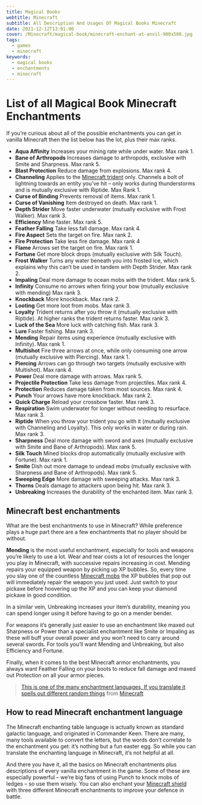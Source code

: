 ```yaml
---
title: Magical Books
webtitle: Minecraft
subtitle: All Description And Usages Of Magical Books Minecraft
date: 2021-12-12T13:01:00
cover: /Minecraft/magical-book/minecraft-enchant-at-anvil-900x506.jpg
tags:
  - games
  - minecraft
keywords:
  - magical books
  - enchantments
  - minecraft
---
```


# List of all Magical Book Minecraft Enchantments

If you’re curious about all of the possible enchantments you can get in vanilla Minecraft then the list below has the lot, plus their max ranks.

*   **Aqua Affinity**
    Increases your mining rate while under water. Max rank 1.
*   **Bane of Arthropods**
    Increases damage to arthropods, exclusive with Smite and Sharpness. Max rank 5.
*   **Blast Protection**
    Reduce damage from explosions. Max rank 4.
*   **Channeling**
    Applies to the [Minecraft trident](https://www.pcgamesn.com/minecraft/trident-enchantments-recipe-guide) only. Channels a bolt of lightning towards an entity you’ve hit – only works during thunderstorms and is mutually exclusive with Riptide. Max Rank 1.
*   **Curse of Binding**
    Prevents removal of items. Max rank 1.
*   **Curse of Vanishing**
    Item destroyed on death. Max rank 1.
*   **Depth Strider**
    Move faster underwater (mutually exclusive with Frost Walker). Max rank 3.
*   **Efficiency**
    Mine faster. Max rank 5.
*   **Feather Falling**
    Take less fall damage. Max rank 4.
*   **Fire Aspect**
    Sets the target on fire. Max rank 2.
*   **Fire Protection**
    Take less fire damage. Max rank 4
*   **Flame**
    Arrows set the target on fire. Max rank 1.
*   **Fortune**
    Get more block drops (mutually exclusive with Silk Touch).
*   **Frost Walker**
    Turns any water beneath you into frosted ice, which explains why this can’t be used in tandem with Depth Strider. Max rank 2.
*   **Impaling**
    Deal more damage to ocean mobs with the trident. Max rank 5.
*   **Infinity**
    Consume no arrows when firing your bow (mutually exclusive with mending) Max rank 3.
*   **Knockback**
    More knockback. Max rank 2.
*   **Looting**
    Get more loot from mobs. Max rank 3.
*   **Loyalty**
    Trident returns after you throw it (mutually exclusive with Riptide). At higher ranks the trident returns faster. Max rank 3.
*   **Luck of the Sea**
    More luck with catching fish. Max rank 3.
*   **Lure**
    Faster fishing. Max rank 3.
*   **Mending**
    Repair items using experience (mutually exclusive with Infinity). Max rank 1.
*   **Multishot**
    Fire three arrows at once, while only consuming one arrow (mutually exclusive with Piercing). Max rank 1.
*   **Piercing**
    Arrows can go through two targets (mutually exclusive with Multishot). Max rank 4.
*   **Power**
    Deal more damage with arrows. Max rank 5.
*   **Projectile Protection**
    Take less damage from projectiles. Max rank 4.
*   **Protection**
    Reduces damage taken from most sources. Max rank 4.
*   **Punch**
    Your arrows have more knockback. Max rank 2.
*   **Quick Charge**
    Reload your crossbow faster. Max rank 3.
*   **Respiration**
    Swim underwater for longer without needing to resurface. Max rank 3.
*   **Riptide**
    When you throw your trident you go with it (mutually exclusive with Channeling and Loyalty). This only works in water or during rain. Max rank 3.
*   **Sharpness**
    Deal more damage with sword and axes (mutually exclusive with Smite and Bane of Arthropods). Max rank 5.
*   **Silk Touch**
    Mined blocks drop automatically (mutually exclusive with Fortune). Max rank 1.
*   **Smite**
    Dish out more damage to undead mobs (mutually exclusive with Sharpness and Bane of Arthropods). Max rank 5.
*   **Sweeping Edge**
    More damage with sweeping attacks. Max rank 3.
*   **Thorns**
    Deals damage to attackers upon being hit. Max rank 3.
*   **Unbreaking**
    Increases the durability of the enchanted item. Max rank 3.

Minecraft best enchantments
---------------------------

What are the best enchantments to use in Minecraft? While preference plays a huge part there are a few enchantments that no player should be without.

**Mending** is the most useful enchantment, especially for tools and weapons you’re likely to use a lot. Wear and tear costs a lot of resources the longer you play in Minecraft, with successive repairs increasing in cost. Mending repairs your equipped weapon by picking up XP bubbles. So, every time you slay one of the countless [Minecraft mobs](https://www.pcgamesn.com/minecraft/mobs-list-monsters) the XP bubbles that pop out will immediately repair the weapon you just used. Just switch to your pickaxe before hoovering up the XP and you can keep your diamond pickaxe in good condition.

In a similar vein, Unbreaking increases your item’s durability, meaning you can spend longer using it before having to go on a mender bender.

For weapons it’s generally just easier to use an enchantment like maxed out Sharpness or Power than a specialist enchantment like Smite or Impaling as these will buff your overall power and you won’t need to carry around several swords. For tools you’ll want Mending and Unbreaking, but also Efficiency and Fortune.

Finally, when it comes to the best Minecraft armor enchantments, you always want Feather Falling on your boots to reduce fall damage and maxed out Protection on all your armor pieces.

> [This is one of the many enchantment languages, If you translate it spells out different random things](https://www.reddit.com/r/Minecraft/comments/1c3afn/this_is_one_of_the_many_enchantment_languages_if/?ref_source=embed&ref=share) from [Minecraft](https://www.reddit.com/r/Minecraft/)

How to read Minecraft enchantment language
------------------------------------------

The Minecraft enchanting table language is actually known as standard galactic language, and originated in Commander Keen. There are many, many tools available to convert the letters, but the words don’t correlate to the enchantment you get: it’s nothing but a fun easter egg. So while you can translate the enchanting language in Minecraft, it’s not helpful at all.

And there you have it, all the basics on Minecraft enchantments plus descriptions of every vanilla enchantment in the game. Some of these are especially powerful – we’re big fans of using Punch to knock mobs of ledges – so use them wisely. You can also enchant your [Minecraft shield](https://www.pcgamesn.com/minecraft/banners-custom-shields) with three different Minecraft enchantments to improve your defence in battle.
